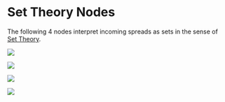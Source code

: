 # Set Theory Nodes


The following 4 nodes interpret incoming spreads as sets in the sense of <a href="http://en.wikipedia.org/wiki/Set_theory" class="extURL" target="_blank">Set Theory</a>.  

![](~/img/MinusSet4.png "")

![](~/img/UnifySet3.png "")  

![](~/img/IntersectSet4.png "")  

![](~/img/EqSet4.png "")